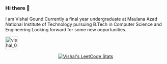 ### Hi there 👋
 I am Vishal Gound Currently a final year undergraduate at Maulana Azad National Institute of Technology pursuing B.Tech in Computer Science and Engineering
 Looking forward for some new ooportunities.



<!-----------------------------------------------------------------------------------------------------------------------------------!>
<a href="https://auth.geeksforgeeks.org/user/vishal_04102001" target="blank"><img align="center" src="https://raw.githubusercontent.com/rahuldkjain/github-profile-readme-generator/master/src/images/icons/Social/geeks-for-geeks.svg" alt="vishal_04102001" height="40" width="40" /></a>

<p align="center">
  <a href="https://leetcode.com/vishu_0410" target="_blank">
    <img title="Vishal's LeetCode Stats" alt="Vishal's LeetCode Stats" src="https://leetcard.jacoblin.cool/jacoblincool?animation=false" />
  </a>
</p>



<!--
**visshu0410/visshu0410** is a ✨ _special_ ✨ repository because its `README.md` (this file) appears on your GitHub profile.

Here are some ideas to get you started:

- 🔭 I’m currently working on ...
- 🌱 I’m currently learning ...
- 👯 I’m looking to collaborate on ...
- 🤔 I’m looking for help with ...
- 💬 Ask me about ...
- 📫 How to reach me: ...
- 😄 Pronouns: ...
- ⚡ Fun fact: ...
-->
